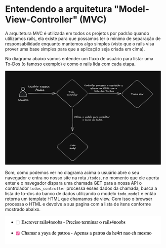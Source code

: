 # Entendendo a arquitetura "Model-View-Controller" (MVC)

A arquitetura MVC é utilizada em todos os projetos por padrão quando utilizamos rails, ela existe para que possamos ter o minimo de separação de responsabilidade enquanto mantemos algo simples (visto que o rails visa prover uma base simples para que a aplicação seja criada em cima).

No diagrama abaixo vamos entender um fluxo de usuário para listar uma To-Dos (o famoso exemplo) e como o rails lida com cada etapa.

![diagrama_mvc_arquitetura](./imgs/2023-05-23-19-13-21.png)

Bom, como podemos ver no diagrama acima o usuário abre o seu navegador e entra
no nosso site na rota `/todos`, no momento que ele aperta enter e o navegador
dispara uma chamada GET para a nossa API o controlador `todos_controller` processa esses
dados da chamada, busca a lista de to-dos do banco de dados utilizando o modelo `todo_model` e então retorna um template HTML que chamamos de view. Com isso o browser processa o HTML e devolve a sua pagina com a lista de itens conforme mostrado abaixo.

![exemplo de view lista de to_dos](./imgs/2023-05-23-19-51-17.png)
